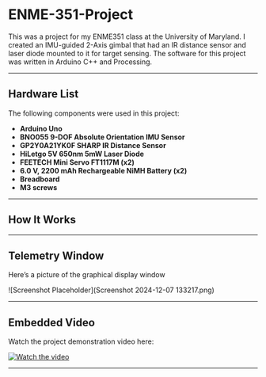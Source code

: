 # ENME-351-Project

This was a project for my ENME351 class at the University of Maryland. I created an IMU-guided 2-Axis gimbal that had an IR distance sensor and laser diode mounted to it for target sensing. The software for this project was written in Arduino C++ and Processing.

---

## Hardware List
The following components were used in this project:
- **Arduino Uno**
- **BNO055 9-DOF Absolute Orientation IMU Sensor**
- **GP2Y0A21YK0F SHARP IR Distance Sensor**
- **HiLetgo 5V 650nm 5mW Laser Diode**
- **FEETECH Mini Servo FT1117M (x2)**
- **6.0 V, 2200 mAh Rechargeable NiMH Battery (x2)**
- **Breadboard**
- **M3 screws**

---

## How It Works


---

## Telemetry Window
Here’s a picture of the graphical display window

![Screenshot Placeholder](Screenshot 2024-12-07 133217.png)

---

## Embedded Video
Watch the project demonstration video here:

[![Watch the video](https://img.youtube.com/vi/X9MKAsoJGBA/0.jpg)](https://www.youtube.com/watch?v=X9MKAsoJGBA)

---
